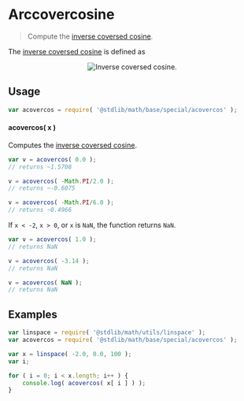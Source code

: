 # Arccovercosine

> Compute the [inverse coversed cosine][inverse-coversed-cosine].


<section class="intro">

The [inverse coversed cosine][inverse-coversed-cosine] is defined as

<!-- <equation class="equation" label="eq:arccovercosine" align="center" raw="\operatorname{acovercos}(\theta) = \asin(1+\theta)" alt="Inverse coversed cosine."> -->

<div class="equation" align="center" data-raw-text="\operatorname{acovercos}(\theta) = \asin(1+\theta)" data-equation="eq:arccovercosine">
    <img src="" alt="Inverse coversed cosine.">
    <br>
</div>

<!-- </equation> -->

</section>

<!-- /.intro -->


<section class="usage">

## Usage

``` javascript
var acovercos = require( '@stdlib/math/base/special/acovercos' );
```

#### acovercos( x )

Computes the [inverse coversed cosine][inverse-coversed-cosine].

``` javascript
var v = acovercos( 0.0 );
// returns ~1.5708

v = acovercos( -Math.PI/2.0 );
// returns ~-0.6075

v = acovercos( -Math.PI/6.0 );
// returns ~0.4966
```

If `x < -2`, `x > 0`, or `x` is `NaN`, the function returns `NaN`.

``` javascript
var v = acovercos( 1.0 );
// returns NaN

v = acovercos( -3.14 );
// returns NaN

v = acovercos( NaN );
// returns NaN
```

</section>

<!-- /.usage -->


<section class="examples">

## Examples

``` javascript
var linspace = require( '@stdlib/math/utils/linspace' );
var acovercos = require( '@stdlib/math/base/special/acovercos' );

var x = linspace( -2.0, 0.0, 100 );
var i;

for ( i = 0; i < x.length; i++ ) {
    console.log( acovercos( x[ i ] ) );
}
```

</section>

<!-- /.examples -->


<section class="links">

[inverse-coversed-cosine]: https://en.wikipedia.org/wiki/Versine

</section>

<!-- /.links -->
